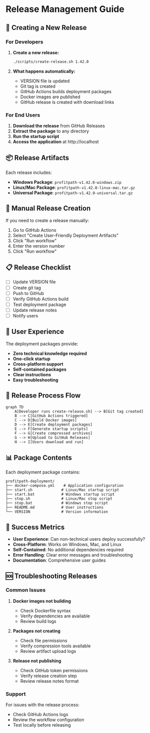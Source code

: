 # Release Management Guide

## 🚀 Creating a New Release

### For Developers

1. **Create a new release:**
   ```bash
   ./scripts/create-release.sh 1.42.0
   ```

2. **What happens automatically:**
   - VERSION file is updated
   - Git tag is created
   - GitHub Actions builds deployment packages
   - Docker images are published
   - GitHub release is created with download links

### For End Users

1. **Download the release** from GitHub Releases
2. **Extract the package** to any directory
3. **Run the startup script**
4. **Access the application** at http://localhost

## 📦 Release Artifacts

Each release includes:

- **Windows Package**: `profitpath-v1.42.0-windows.zip`
- **Linux/Mac Package**: `profitpath-v1.42.0-linux-mac.tar.gz`
- **Universal Package**: `profitpath-v1.42.0-universal.tar.gz`

## 🔧 Manual Release Creation

If you need to create a release manually:

1. Go to GitHub Actions
2. Select "Create User-Friendly Deployment Artifacts"
3. Click "Run workflow"
4. Enter the version number
5. Click "Run workflow"

## 📋 Release Checklist

- [ ] Update VERSION file
- [ ] Create git tag
- [ ] Push to GitHub
- [ ] Verify GitHub Actions build
- [ ] Test deployment package
- [ ] Update release notes
- [ ] Notify users

## 🎯 User Experience

The deployment packages provide:

- **Zero technical knowledge required**
- **One-click startup**
- **Cross-platform support**
- **Self-contained packages**
- **Clear instructions**
- **Easy troubleshooting**

## 🔄 Release Process Flow

```mermaid
graph TD
    A[Developer runs create-release.sh] --> B[Git tag created]
    B --> C[GitHub Actions triggered]
    C --> D[Build Docker images]
    D --> E[Create deployment packages]
    E --> F[Generate startup scripts]
    F --> G[Create compressed archives]
    G --> H[Upload to GitHub Releases]
    H --> I[Users download and run]
```

## 📊 Package Contents

Each deployment package contains:

```
profitpath-deployment/
├── docker-compose.yml    # Application configuration
├── start.sh             # Linux/Mac startup script
├── start.bat            # Windows startup script
├── stop.sh              # Linux/Mac stop script
├── stop.bat             # Windows stop script
├── README.md            # User instructions
└── VERSION              # Version information
```

## 🎉 Success Metrics

- **User Experience**: Can non-technical users deploy successfully?
- **Cross-Platform**: Works on Windows, Mac, and Linux
- **Self-Contained**: No additional dependencies required
- **Error Handling**: Clear error messages and troubleshooting
- **Documentation**: Comprehensive user guides

## 🆘 Troubleshooting Releases

### Common Issues

1. **Docker images not building**
   - Check Dockerfile syntax
   - Verify dependencies are available
   - Review build logs

2. **Packages not creating**
   - Check file permissions
   - Verify compression tools available
   - Review artifact upload logs

3. **Release not publishing**
   - Check GitHub token permissions
   - Verify release creation step
   - Review release notes format

### Support

For issues with the release process:
- Check GitHub Actions logs
- Review the workflow configuration
- Test locally before releasing
